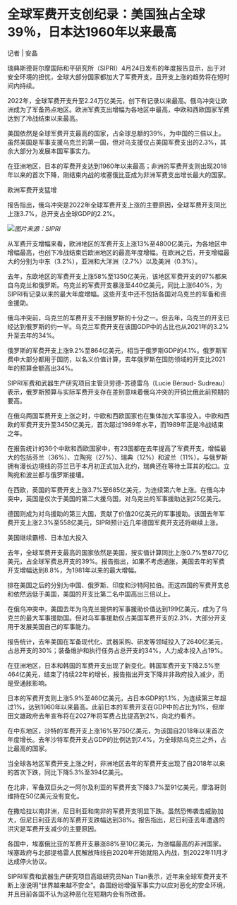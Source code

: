 # 全球军费开支创纪录：美国独占全球39％，日本达1960年以来最高

记者 | 安晶

瑞典斯德哥尔摩国际和平研究所（SIPRI）4月24日发布的年度报告显示，出于对安全环境的担忧，全球大部分国家都加大了军费开支，且开支上涨的趋势将在短时间内持续。

2022年，全球军费开支升至2.24万亿美元，创下有记录以来最高。俄乌冲突让欧洲成为了军备热点地区。欧洲军费支出增幅为各地区中最高，中欧和西欧国家军费达到了冷战结束以来最高。

美国依然是全球军费开支最高的国家，占全球总额的39%，为中国的三倍以上。虽然美国是军事支援乌克兰的第一国，但对乌支援仅占美国军费支出的2.3%，其余大部分为发展本国军事实力。

在亚洲地区，日本的军费开支达到1960年以来最高；非洲的军费开支则出现2018年以来的首次下降，刚结束内战的埃塞俄比亚成为非洲军费支出增长最大的国家。

欧洲军费开支猛增

报告指出，俄乌冲突是2022年全球军费开支上涨的主要原因，全球军费开支同比上涨3.7%，总开支占全球GDP的2.2%。

![](https://inews.gtimg.com/om_bt/O8cvPwEK3bhHDWPOU0Ntev-Ytt31mJrq8NCQ0bOSjULtIAA/1000)_图片来源：SIPRI_

从军费开支增幅来看，欧洲地区的军费开支上涨13%至4800亿美元，为各地区中增幅最高，也创下冷战结束后欧洲地区的最高年度增幅。在欧洲之后，开支增幅最大的分别为中东（3.2%），亚洲和大洋洲（2.7%）以及美洲（0.3%）。

去年，东欧地区的军费开支上涨58%至1350亿美元，该地区军费开支的97%都来自乌克兰和俄罗斯。乌克兰的军费开支暴涨至440亿美元，同比上涨640%，为SIPRI有记录以来的最大年度增幅。这些开支中还不包括各国对乌克兰的军备和资金援助。

俄乌冲突前，乌克兰的军费开支不到俄罗斯的十分之一。但去年，乌克兰的开支已经达到俄罗斯的约一半。乌克兰军费开支在该国GDP中的占比也从2021年的3.2%升至去年的34%。

俄罗斯的军费开支上涨9.2%至864亿美元，相当于俄罗斯GDP的4.1%。俄罗斯军费中大部分都用于国防，以名义价值计算，去年俄罗斯在国防领域的开支比2021年的预算金额高出34%。

SIPRI军费和武器生产研究项目主管贝劳德-苏德雷乌（Lucie Béraud-
Sudreau）表示，俄罗斯预算与实际军费开支存在差别意味着俄乌冲突的开销比俄此前预期的要高。

在俄乌两国军费开支上涨之时，中欧和西欧国家也在集体加大军事投入。中欧和西欧的军费开支升至3450亿美元，首次超过1989年水平，而1989年正是冷战结束之年。

在报告统计的36个中欧和西欧国家中，有23国都在去年提高了军费开支，增幅最大的包括芬兰（36%）、立陶宛（27%）、瑞典（12%）和波兰（11%）。与俄罗斯拥有漫长边境线的芬兰已于本月初正式加入北约，瑞典还在等待土耳其的松口。立陶宛和波兰都与俄罗斯接壤。

在西欧，英国的军费开支上涨3.7%至685亿美元，为连续第六年上涨。在俄乌冲突中，英国是仅次于美国的第二大援乌国，对乌克兰的军事援助达到25亿美元。

德国则成为对乌援助的第三大国，贡献了价值20亿美元的军事援助。该国去年军费开支上涨2.3%至558亿美元，SIPRI预计近几年德国军费开支还将继续上涨。

美国继续霸榜、日本加大投入

去年，全球军费开支最高的国家依然是美国，按实值计算同比上涨0.7%至8770亿美元，占全球军费总开支的39%。报告指出，如果不考虑通胀，美国去年的军费开支增幅达到8.8%，为1981年以来的最大增幅。

排在美国之后的分别为中国、俄罗斯、印度和沙特阿拉伯。而这四国的军费开支总和依然远低于美国，美国的开支比第二名中国高出三倍以上。

在俄乌冲突中，美国去年为乌克兰提供的军事援助价值达到199亿美元，成为了乌克兰的最大军事援助国。但对乌军事援助仅占美国军费开支的2.3%，大部分开支用于发展美国自己的军事能力。

报告统计，去年美国在军备现代化、武器采购、研发等领域投入了2640亿美元，占总开支的30%；装备维护和执行任务占总开支的34%，人力成本投入占19%。

在亚洲地区，日本和韩国的军费开支出现了新变化。韩国军费开支下降2.5%至464亿美元，结束了持续22年的增长，报告指出开支下降并非政府投入减少，而是受通胀影响。

日本的军费开支则上涨5.9%至460亿美元，占日本GDP的1.1%，为连续第三年超过1%，达到1960年以来最高。此前日本的军费开支在GDP中的占比为1%，但岸田文雄政府去年宣布将在2027年将军费占比提高到2%，向北约看齐。

在中东地区，沙特的军费开支上涨16%至750亿美元，为该国自2018年以来首次年度增长。去年沙特军费开支占GDP的比例达到7.4%，为全球除乌克兰之外，占比最高的国家。

当全球各地区军费开支上涨之时，非洲地区去年的军费开支出现了自2018年以来的首次下跌，同比下降5.3%至394亿美元。

在北非，军备双巨头之一阿尔及利亚的军费开支下降3.7%至91亿美元，摩洛哥则维持在50亿美元没有变化。

在撒哈拉以南非洲，尼日利亚和南非的军费开支明显下跌。虽然恐怖袭击威胁加大，但尼日利亚去年的军费开支跌幅达到38%。报告指出，尼日利亚去年遭遇的洪灾是军费开支减少的主要原因。

各国中，埃塞俄比亚的军费开支暴涨88%至10亿美元，为涨幅最高的非洲国家。埃塞政府与北部提格雷人民解放阵线自2020年开始就陷入内战，到2022年11月才达成停火协议。

SIPRI军费和武器生产研究项目高级研究员Nan
Tian表示，近年来全球军费开支不断上涨说明“世界越来越不安全”。各国纷纷增强军事实力以应对恶化的安全环境，并且目前各国不认为这种恶化在短期内会有所改善。

